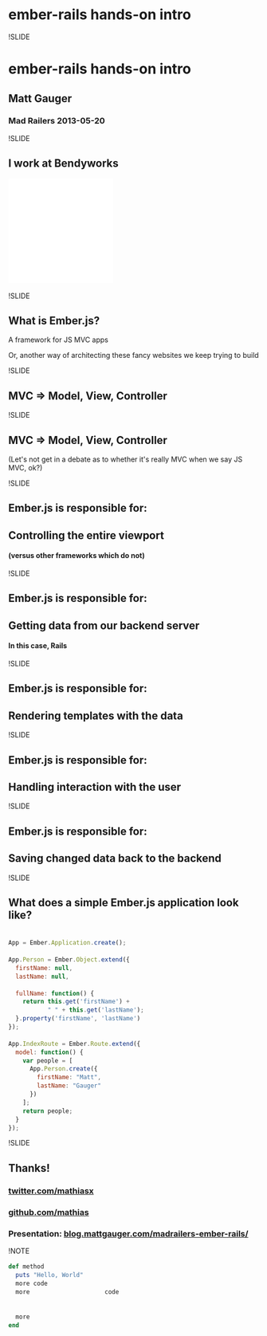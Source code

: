 # ember-rails hands-on intro

!SLIDE

# ember-rails hands-on intro

## Matt Gauger

### Mad Railers 2013-05-20

!SLIDE

## I work at Bendyworks

![Bendyworks logo](images/bendy.png)

!SLIDE

## What is Ember.js?

A framework for JS MVC apps

<div class="notes">
Or, another way of architecting these fancy websites we keep trying to build
</div>

!SLIDE

## MVC => Model, View, Controller

!SLIDE

## MVC => Model, View, Controller

(Let's not get in a debate as to whether it's really MVC when we say JS MVC, ok?)

!SLIDE

## Ember.js is responsible for:

## Controlling the entire viewport
#### (versus other frameworks which do not)

!SLIDE

## Ember.js is responsible for:

## Getting data from our backend server
#### In this case, Rails

!SLIDE

## Ember.js is responsible for:
## Rendering templates with the data

!SLIDE

## Ember.js is responsible for:
## Handling interaction with the user

!SLIDE

## Ember.js is responsible for:
## Saving changed data back to the backend

!SLIDE

## What does a simple Ember.js application look like?


``` javascript

App = Ember.Application.create();

App.Person = Ember.Object.extend({
  firstName: null,
  lastName: null,

  fullName: function() {
    return this.get('firstName') +
           " " + this.get('lastName');
  }.property('firstName', 'lastName')
});

App.IndexRoute = Ember.Route.extend({
  model: function() {
    var people = [
      App.Person.create({
        firstName: "Matt",
        lastName: "Gauger"
      })
    ];
    return people;
  }
});
```

!SLIDE

## Thanks!

### [twitter.com/mathiasx](https://twitter.com/mathiasx)
### [github.com/mathias](https://github.com/mathias)
### Presentation: [blog.mattgauger.com/madrailers-ember-rails/](http://blog.mattgauger.com/madrailers-ember-rails/)

!NOTE

``` ruby
def method
  puts "Hello, World"
  more code
  more                     code


  more
end
```
